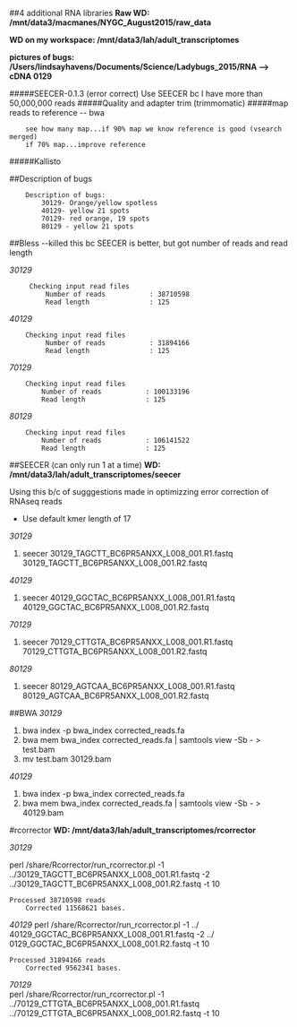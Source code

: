 ##4 additional RNA libraries
**Raw WD: /mnt/data3/macmanes/NYGC_August2015/raw_data**

**WD on my workspace: /mnt/data3/lah/adult_transcriptomes**

**pictures of bugs: /Users/lindsayhavens/Documents/Science/Ladybugs_2015/RNA --> cDNA 0129**

#####SEECER-0.1.3 (error correct)
		Use SEECER bc I have more than 50,000,000 reads 
#####Quality and adapter trim (trimmomatic)
#####map reads to reference -- bwa

		see how many map...if 90% map we know reference is good (vsearch merged)
		if 70% map...improve reference 
		
#####Kallisto



##Description of bugs

		Description of bugs:
			30129- Orange/yellow spotless
			40129- yellow 21 spots
			70129- red orange, 19 spots
			80129 - yellow 21 spots 
		
			
##Bless --killed this bc SEECER is better, but got number of reads and read length


*30129*			

	 	 
     	 Checking input read files
    		 Number of reads           : 38710598
    		 Read length               : 125
    	

*40129*   



		Checking input read files
    		 Number of reads           : 31894166
    		 Read length               : 125
   			

*70129*


		Checking input read files
     		Number of reads           : 100133196
     		Read length               : 125
     	

*80129*

		Checking input read files
     		Number of reads           : 106141522
     		Read length               : 125
     		
     		
##SEECER (can only run 1 at a time)
**WD: /mnt/data3/lah/adult_transcriptomes/seecer**
	
Using this b/c of sugggestions made in optimizzing error correction of RNAseq reads 

* Use default kmer length of 17

*30129*  		
 
1. seecer 30129_TAGCTT_BC6PR5ANXX_L008_001.R1.fastq 30129_TAGCTT_BC6PR5ANXX_L008_001.R2.fastq

*40129*

1. seecer 40129_GGCTAC_BC6PR5ANXX_L008_001.R1.fastq 40129_GGCTAC_BC6PR5ANXX_L008_001.R2.fastq

*70129*

1. seecer 70129_CTTGTA_BC6PR5ANXX_L008_001.R1.fastq 70129_CTTGTA_BC6PR5ANXX_L008_001.R2.fastq 

*80129*

1. seecer 80129_AGTCAA_BC6PR5ANXX_L008_001.R1.fastq 80129_AGTCAA_BC6PR5ANXX_L008_001.R2.fastq  	

##BWA
*30129*

1. bwa index -p bwa_index corrected_reads.fa
2. bwa mem bwa_index corrected_reads.fa | samtools view -Sb - > test.bam
3. mv test.bam 30129.bam

*40129*

1. bwa index -p bwa_index corrected_reads.fa
2. bwa mem bwa_index corrected_reads.fa | samtools view -Sb - > 40129.bam

	
	
#rcorrector
**WD: /mnt/data3/lah/adult_transcriptomes/rcorrector**

*30129*

perl /share/Rcorrector/run_rcorrector.pl -1 ../30129_TAGCTT_BC6PR5ANXX_L008_001.R1.fastq -2 ../30129_TAGCTT_BC6PR5ANXX_L008_001.R2.fastq -t 10

	Processed 38710598 reads
        Corrected 11568621 bases.
        
*40129*
perl /share/Rcorrector/run_rcorrector.pl -1 ../ 40129_GGCTAC_BC6PR5ANXX_L008_001.R1.fastq -2 ../ 0129_GGCTAC_BC6PR5ANXX_L008_001.R2.fastq -t 10
	
	Processed 31894166 reads
        Corrected 9562341 bases.
        
*70129*  
perl /share/Rcorrector/run_rcorrector.pl -1 ../70129_CTTGTA_BC6PR5ANXX_L008_001.R1.fastq ../70129_CTTGTA_BC6PR5ANXX_L008_001.R2.fastq -t 10    